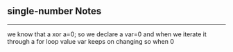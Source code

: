 <h2>single-number Notes</h2><hr>we know that a xor a=0;
so we declare a var=0
and when we iterate it through a for loop value var keeps on changing 
so when 0